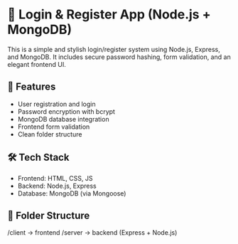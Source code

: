 # 🔐 Login & Register App (Node.js + MongoDB)

This is a simple and stylish login/register system using Node.js, Express, and MongoDB. It includes secure password hashing, form validation, and an elegant frontend UI.

## 🚀 Features
- User registration and login
- Password encryption with bcrypt
- MongoDB database integration
- Frontend form validation
- Clean folder structure

## 🛠️ Tech Stack
- Frontend: HTML, CSS, JS
- Backend: Node.js, Express
- Database: MongoDB (via Mongoose)

## 📂 Folder Structure
/client    -> frontend
/server    -> backend (Express + Node.js)
